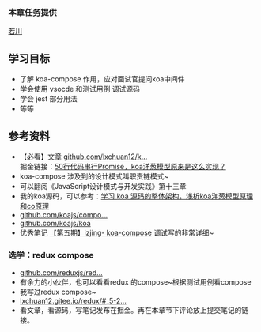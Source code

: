 ### 本章任务提供

[若川](https://juejin.cn/user/1415826704971918 "https://juejin.cn/user/1415826704971918")

## 学习目标

* 了解 koa-compose 作用，应对面试官提问koa中间件
* 学会使用 vsocde 和测试用例 调试源码
* 学会 jest 部分用法
* 等等

## 参考资料

* 【必看】文章 [github.com/lxchuan12/k…](https://link.juejin.cn?target=https%3A%2F%2Fgithub.com%2Flxchuan12%2Fkoa-compose-analysis "https://link.juejin.cn?target=https%3A%2F%2Fgithub.com%2Flxchuan12%2Fkoa-compose-analysis")  
  掘金链接：[50行代码串行Promise，koa洋葱模型原来是这么实现？](https://juejin.cn/post/7005375860509245471 "https://juejin.cn/post/7005375860509245471")
* koa-compose 涉及到的设计模式叫职责链模式~
* 可以翻阅《JavaScript设计模式与开发实践》第十三章
* 我的koa源码，可以参考：[学习 koa 源码的整体架构，浅析koa洋葱模型原理和co原理](https://juejin.cn/post/6844904088220467213 "https://juejin.cn/post/6844904088220467213")
* [github.com/koajs/compo…](https://link.juejin.cn?target=https%3A%2F%2Fgithub.com%2Fkoajs%2Fcompose "https://link.juejin.cn?target=https%3A%2F%2Fgithub.com%2Fkoajs%2Fcompose")
* [github.com/koajs/koa](https://link.juejin.cn?target=https%3A%2F%2Fgithub.com%2Fkoajs%2Fcompose "https://link.juejin.cn?target=https%3A%2F%2Fgithub.com%2Fkoajs%2Fcompose")
* 优秀笔记 [【第五期】izjing- koa-compose](https://link.juejin.cn?target=https%3A%2F%2Fwww.yuque.com%2Fruochuan12%2Fbn1ps1%2Ffbbw3g "https://link.juejin.cn?target=https%3A%2F%2Fwww.yuque.com%2Fruochuan12%2Fbn1ps1%2Ffbbw3g") 调试写的非常详细~

### 选学：redux compose

* [github.com/reduxjs/red…](https://link.juejin.cn?target=https%3A%2F%2Fgithub.com%2Freduxjs%2Fredux%2Fblob%2Fmaster%2Fsrc%2Fcompose.ts "https://link.juejin.cn?target=https%3A%2F%2Fgithub.com%2Freduxjs%2Fredux%2Fblob%2Fmaster%2Fsrc%2Fcompose.ts")
* 有余力的小伙伴，也可以看看redux 的compose~根据测试用例看compose
* 我写过redux compose~
* [lxchuan12.gitee.io/redux/#\_5-2…](https://link.juejin.cn?target=https%3A%2F%2Flxchuan12.gitee.io%2Fredux%2F%23_5-2-redux-compose-functions "https://link.juejin.cn?target=https%3A%2F%2Flxchuan12.gitee.io%2Fredux%2F%23_5-2-redux-compose-functions")
* 看文章，看源码，写笔记发布在掘金。再在本章节下评论放上提交笔记的链接。